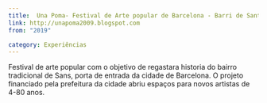 ```yaml
---
title:  Una Poma- Festival de Arte popular de Barcelona - Barri de Sants - Catalunya.
link: http://unapoma2009.blogspot.com
from: "2019"

category: Experiências
---
```

Festival de arte popular com o objetivo de regastara historia do bairro tradicional de Sans, porta de entrada da cidade de Barcelona. O projeto financiado pela prefeitura da cidade abriu espaços para novos artistas de 4-80 anos.